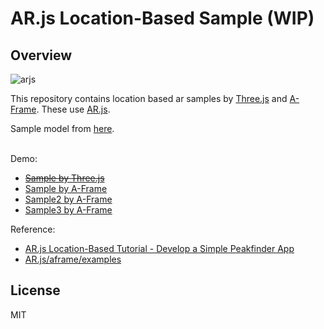 # AR.js Location-Based Sample (WIP)
## Overview
![arjs](https://user-images.githubusercontent.com/9309605/194846538-88b04f90-b713-4578-b883-d640509c5443.jpg)
<br>

This repository contains location based ar samples by [Three.js](https://threejs.org/) and [A-Frame](https://aframe.io/). These use [AR.js](https://github.com/AR-js-org/AR.js).
<br>

Sample model from [here](https://github.com/mrdoob/three.js/tree/master/examples/models/gltf/LeePerrySmith).
<br>
<br>

Demo:
- ~~[Sample by Three.js](https://followthedarkside.github.io/arjs-location-based-sample/three/)~~
- [Sample by A-Frame](https://followthedarkside.github.io/arjs-location-based-sample/aframe/)
- [Sample2 by A-Frame](https://followthedarkside.github.io/arjs-location-based-sample/example/aframe_new-location-based/)
- [Sample3 by A-Frame](https://followthedarkside.github.io/arjs-location-based-sample/example/aframe_simple-location-based/)

Reference:
- [AR.js Location-Based Tutorial - Develop a Simple Peakfinder App](https://ar-js-org.github.io/AR.js-Docs/location-based-tutorial/)
- [AR.js/aframe/examples](https://github.com/AR-js-org/AR.js/tree/master/aframe/examples)

## License
MIT